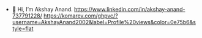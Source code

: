 - 👋 Hi, I’m Akshay Anand.
https://www.linkedin.com/in/akshay-anand-737791228/
https://komarev.com/ghpvc/?username=AkshayAnand2002&label=Profile%20views&color=0e75b6&style=flat
<!---
AkshayAnand2002/AkshayAnand2002 is a ✨ special ✨ repository because its `README.md` (this file) appears on your GitHub profile.
You can click the Preview link to take a look at your changes.
--->
